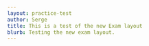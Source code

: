 ```yaml
---
layout: practice-test
author: Serge
title: This is a test of the new Exam layout
blurb: Testing the new exam layout.
---
```

<script>
   window.addEventListener('load', function () {
   
     var questionBank = localStorage.getItem("questions");
     console.log("Questions after pull " + questionBank);
     //var exam = new Exam(questionBank);
     console.log(exam);
     var questionNumber = 0;
	 
   	 console.log("The size is: " + questionBank.length);
   	 questionBank = examQuestions.slice(9,12);
	 
	 try {
	  alert("Starting to create the exam");
      var exam = new Exam(questionBank);
	  
      console.log("That worked without parsing the exam!");
     }
     catch(err) {
	   console.log(err.message);
       console.log("Not giving up! Parsing now and passing...");
       questionBank = JSON.parse(questionBank);
       var exam = new Exam(questionBank)
 
     }
     console.log(exam); 
   
     var questionNumber = 0;
     displayQuestion(0);
     document.getElementById("question-jumper").innerHTML;
     let buttons = "";
     for (i = 0; i < exam.questions.length; i++) {
   		var aTag = document.createElement('a');
   		aTag.setAttribute('onClick','displayQuestion(\''+ i + '\')');
   		aTag.setAttribute('class','btn btn-info mr-2');
   		aTag.setAttribute('id', 'jumpTo'+i);
   		aTag.innerHTML = "" + (i+1);
   		document.getElementById("question-jumper").append(aTag);
   	 }
   });
</script>